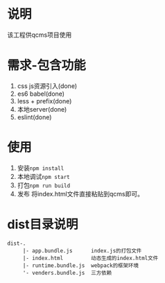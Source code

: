 # 说明
该工程供qcms项目使用

# 需求-包含功能
1. css js资源引入(done) 
2. es6  babel(done) 
3. less + prefix(done)
4. 本地server(done)
5. eslint(done)

# 使用
1. 安装```npm install```
2. 本地调试```npm start```
3. 打包```npm run build```
4. 发布 将index.html文件直接粘贴到qcms即可。

# dist目录说明
```
dist-.
     |- app.bundle.js      index.js的打包文件
     |- index.html         动态生成的index.html文件
     |- runtime.bundle.js  webpack的框架环境
     '- venders.bundle.js  三方依赖
```